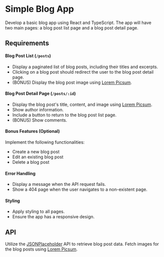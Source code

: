 # Simple Blog App

Develop a basic blog app using React and TypeScript. The app will have two main pages: a blog post list page and a blog post detail page.

## Requirements

#### Blog Post List (`/posts`)

- Display a paginated list of blog posts, including their titles and excerpts.
- Clicking on a blog post should redirect the user to the blog post detail page.
- (BONUS) Display the blog post image using [Lorem Picsum](https://picsum.photos/).

#### Blog Post Detail Page (`/posts/:id`)

- Display the blog post's title, content, and image using [Lorem Picsum](https://picsum.photos/).
- Show author information.
- Include a button to return to the blog post list page.
- (BONUS) Show comments.

#### Bonus Features (Optional)

Implement the following functionalities:

- Create a new blog post
- Edit an existing blog post
- Delete a blog post

#### Error Handling

- Display a message when the API request fails.
- Show a 404 page when the user navigates to a non-existent page.

#### Styling

- Apply styling to all pages.
- Ensure the app has a responsive design.

## API

Utilize the [JSONPlaceholder](https://jsonplaceholder.typicode.com/) API to retrieve blog post data. Fetch images for the blog posts using [Lorem Picsum](https://picsum.photos/).
